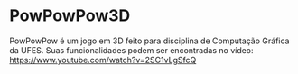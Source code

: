 # PowPowPow3D

PowPowPow é um jogo em 3D feito para disciplina de Computação Gráfica da UFES.
Suas funcionalidades podem ser encontradas no vídeo:
https://www.youtube.com/watch?v=2SC1vLgSfcQ
